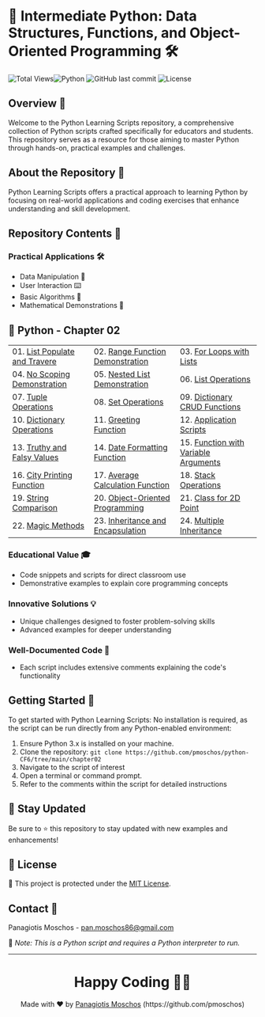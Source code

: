 # 🐍 Intermediate Python: Data Structures, Functions, and Object-Oriented Programming 🛠️

![Total Views](https://views.whatilearened.today/views/github/pmoschos/python-CF7.svg)![Python](https://img.shields.io/badge/language-Python-blue.svg) ![GitHub last commit](https://img.shields.io/github/last-commit/pmoschos/python-CF7) ![License](https://img.shields.io/badge/license-MIT-green.svg)

## Overview 🌟
Welcome to the Python Learning Scripts repository, a comprehensive collection of Python scripts crafted specifically for educators and students. This repository serves as a resource for those aiming to master Python through hands-on, practical examples and challenges.

## About the Repository 📖
Python Learning Scripts offers a practical approach to learning Python by focusing on real-world applications and coding exercises that enhance understanding and skill development.

## Repository Contents 📂
### Practical Applications 🛠️
- Data Manipulation 🔢
- User Interaction ⌨️
- Basic Algorithms 🔄
- Mathematical Demonstrations 📏

## 🐍 Python - Chapter 02

<table>
  <tr>
    <td>01. <a href="https://github.com/pmoschos/python-CF7/tree/main/chapter02/01.%20List%20Populate%20and%20Traverse" title="The script demonstrates how to populate a list, iterate over it to read values and indices, and emphasizes the behavior of loop variables in Python.">List Populate and Travere</a></td>
    <td>02. <a href="https://github.com/pmoschos/python-CF7/tree/main/chapter02/02.%20Range%20Function%20Demonstration" title="The script demonstrates how to use nested loops to iterate over multiple ranges and perform operations at each iteration, showcasing a multiplication table for different numbers.">Range Function Demonstration</a></td>
    <td>03. <a href="https://github.com/pmoschos/python-CF7/tree/main/chapter02/03.%20For%20Loops%20with%20Sales%20Data" title="Illustrates the use of for-loops for iterating over sequences, including examples with sales data.">For Loops with Lists</a></td>
  </tr>
  <tr>
    <td>04. <a href="https://github.com/pmoschos/python-CF7/tree/main/chapter02/04.%20No%20Scoping" title="No Scoping in for loop and in if_else statements">No Scoping Demonstration </a></td>
    <td>05. <a href="https://github.com/pmoschos/python-CF7/tree/main/chapter02/05.%20Nested%20Lists" title="This script introduces the concept of lists containing various data types.">Nested List Demonstration</a></td>
    <td>06. <a href="https://github.com/pmoschos/python-CF7/tree/main/chapter02/06.%20List%20Manipulation" title="This script covers essential operations for manipulating Python lists.">List Operations</a></td>
  </tr>
  <tr>
    <td>07. <a href="https://github.com/pmoschos/python-CF7/tree/main/chapter02/07.%20Tuple%20Operations" title="This script illustrates fundamental operations with tuples in Python.">Tuple Operations</a></td>
    <td>08. <a href="https://github.com/pmoschos/python-CF7/tree/main/chapter02/08.%20Set%20Operations" title="This script showcases various methods for manipulating sets in Python.">Set Operations</a></td>
    <td>09. <a href="https://github.com/pmoschos/python-CF7/tree/main/chapter02/09.%20Dictionary%20Operations" title="This script showcases various methods for manipulating dictionaries in Python.">Dictionary CRUD Functions</a></td>
  </tr>
  <tr>
    <td>10. <a href="https://github.com/pmoschos/python-CF7/tree/main/chapter02/10.%20Frozen%20Set%20a%20Dict%20Key" title="This script provides an example of using Python dictionaries with diverse key-value pairs.">Dictionary Operations</a></td>
    <td>11. <a href="https://github.com/pmoschos/python-CF7/tree/main/chapter02/11.%20Greeting%20Function" title="This script showcases a simple Python function designed to print a greeting message to a specific place.">Greeting Function</a></td>
    <td>12. <a href="https://github.com/pmoschos/python-CF7/tree/main/chapter02/12.%20Comprehensive%20Application%20Script" title="This script demonstrates how to use functions imported from another module in a Python application.">Application Scripts</a></td>
  </tr>
  <tr>
    <td>13. <a href="https://github.com/pmoschos/python-CF7/tree/main/chapter02/13.%20Truthy%20Falsy%20Values%20Operators%20and%20Challenge" title="This script explores Python's truthy and falsy values.">Truthy and Falsy Values</a></td>
    <td>14. <a href="https://github.com/pmoschos/python-CF7/tree/main/chapter02/14.%20Optional%20Parameters%20in%20Functions" title="This script showcases a function that formats dates into a standard 'dd/mm/yyyy' string format.">Date Formatting Function</a></td>
    <td>15. <a href="https://github.com/pmoschos/python-CF7/tree/main/chapter02/15.%20Variable%20Arguments%20in%20Functions" title="This script showcases the use of the `*args` feature in Python to handle a variable number of arguments in a function.">Function with Variable Arguments</a></td>
  </tr>
  <tr>
    <td>16. <a href="https://github.com/pmoschos/python-CF7/tree/main/chapter02/16.%20Printing%20Cities" title="This script showcases a versatile function that prints a list of city names with customizable separators and end characters.">City Printing Function</a></td>
    <td>17. <a href="https://github.com/pmoschos/python-CF7/tree/main/chapter02/17.%20Variable%20Arguments%20Average%20Calculation" title="This script showcases a flexible function that calculates the average of any number of numerical inputs and formats the result to two decimal places.">Average Calculation Function</a></td>
    <td>18. <a href="https://github.com/pmoschos/python-CF7/tree/main/chapter02/18.%20Stack%20Implementation" title="This script showcases various methods for manipulating a list used as a stack in Python, including pushing, popping, and viewing elements.">Stack Operations</a></td>
  </tr>
  <tr>
    <td>19. <a href="https://github.com/pmoschos/python-CF7/tree/main/chapter02/19.%20Or%20and%20In%20Operators" title="This script illustrates various ways to compare strings in Python, including traditional and Pythonic approaches.">String Comparison</a></td>
    <td>20. <a href="https://github.com/pmoschos/python-CF7/tree/main/chapter02/20.%20Student%20Class" title="This script showcases how to define and utilize a class in Python, using a simple `Student` class as an example.">Object-Oriented Programming</a></td>
    <td>21. <a href="https://github.com/pmoschos/python-CF7/tree/main/chapter02/21.%20Point%20Class" title="This script showcases how to define and utilize a class in Python, using the `Point` class as an example to demonstrate object-oriented programming in handling 2D space calculations.">Class for 2D Point</a></td>
  </tr>
  <tr>
    <td>22. <a href="https://github.com/pmoschos/python-CF7/tree/main/chapter02/22.%20Point%20Class%20with%20Properties" title="This script introduces a `Point` class, showcasing advanced features of Python classes.">Magic Methods</a></td>
    <td>23. <a href="https://github.com/pmoschos/python-CF7/tree/main/chapter02/23.%20Class%20Inheritance" title="This script showcases advanced concepts in object-oriented programming, focusing on attribute visibility and method accessibility in Python">Inheritance and Encapsulation</a></td>
    <td>24. <a href="https://github.com/pmoschos/python-CF7/tree/main/chapter02/24.%20Multiple%20Inheritance" title="This script showcases how multiple inheritance can be implemented in Python through a `WorkingStudent` class that inherits from `Person`, `Worker`, and `Student`.">Multiple Inheritance</a></td>
  </tr>
</table>

### Educational Value 🎓
- Code snippets and scripts for direct classroom use
- Demonstrative examples to explain core programming concepts

### Innovative Solutions 💡
- Unique challenges designed to foster problem-solving skills
- Advanced examples for deeper understanding

### Well-Documented Code 📄
- Each script includes extensive comments explaining the code's functionality

## Getting Started 🚀
To get started with Python Learning Scripts:
No installation is required, as the script can be run directly from any Python-enabled environment:
1. Ensure Python 3.x is installed on your machine.
2. Clone the repository: `git clone https://github.com/pmoschos/python-CF6/tree/main/chapter02`
3. Navigate to the script of interest
4. Open a terminal or command prompt.
5. Refer to the comments within the script for detailed instructions

## 📢 Stay Updated

Be sure to ⭐ this repository to stay updated with new examples and enhancements!

## 📄 License
🔐 This project is protected under the [MIT License](https://mit-license.org/).


## Contact 📧
Panagiotis Moschos - pan.moschos86@gmail.com

🔗 *Note: This is a Python script and requires a Python interpreter to run.*

---
<h1 align=center>Happy Coding 👨‍💻 </h1>

<p align="center">
  Made with ❤️ by 
  <a href="https://www.linkedin.com/in/panagiotis-moschos" target="_blank">
  Panagiotis Moschos</a> (https://github.com/pmoschos)
</p>
